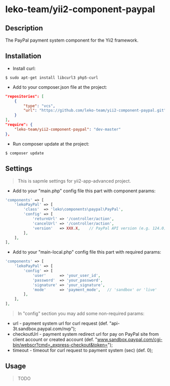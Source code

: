 # leko-team/yii2-component-paypal

## Description

The PayPal payment system component for the Yii2 framework.

## Installation

* Install curl:

```terminal
$ sudo apt-get install libcurl3 php5-curl
```

* Add to your composer.json file at the project:

```json
"repositories": [
    {
        "type": "vcs",
        "url": "https://github.com/leko-team/yii2-component-paypal.git"
    }
],
"require": {
    "leko-team/yii2-component-paypal": "dev-master"
},
```

* Run composer update at the project:

```terminal
$ composer update
```

## Settings

> This is sapmle settings for yii2-app-advanced project.

* Add to your "main.php" config file this part with component params:

```php        
'components' => [
    'lekoPayPal' => [
        'class'  => 'leko\components\paypal\PayPal',
        'config' => [
            'returnUrl' => '/controller/action',
            'cancelUrl' => '/controller/action',
            'version'   => XXX.X,    // PayPal API version (e.g. 124.0)
        ],
    ],
],
```

* Add to your "main-local.php" config file this part with required params:

```php        
'components' => [
    'lekoPayPal' => [
        'config' => [
            'user'      => 'your_user_id',
            'password'  => 'your_password',
            'signature' => 'your_signature', 
            'mode'      => 'payment_mode',   // 'sandbox' or 'live'
        ],
    ],
],
```

> In "config" section you may add some non-required params:
* url - payment system url for curl request (def. "api-3t.sandbox.paypal.com/nvp");
* checkoutUrl - payment system redirect url for pay on PayPal site from client account or created account (def. "www.sandbox.paypal.com/cgi-bin/webscr?cmd=_express-checkout&token=");
* timeout - timeout for curl request to payment system (sec) (def. 0);

## Usage
> TODO
